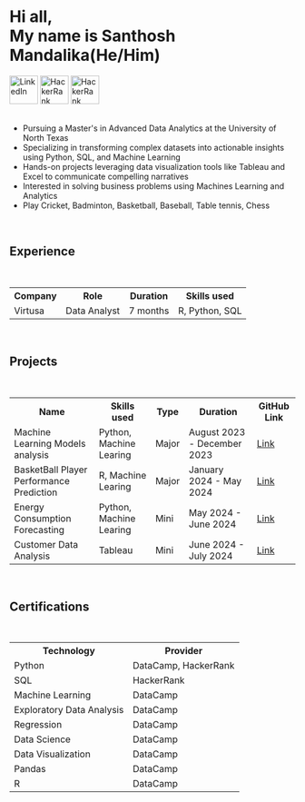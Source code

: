 <h1>Hi all, <br> My name is Santhosh Mandalika(He/Him)</h1>
<a href="https://www.linkedin.com/in/santhosh-mandalika/"><img src="https://github.com/user-attachments/assets/3ee23687-6d65-4e2c-a914-77e74468aa47" alt="LinkedIn" style="height:50px; width:50px;"/></a> 
<a href="https://www.hackerrank.com/profile/mandalikasantho1"><img src="https://github.com/user-attachments/assets/778a162b-aea8-4304-be42-43b62844a4cf" alt="HackerRank" style="height:50px; width:50px;"/></a>
<a href="https://www.datacamp.com/portfolio/lalithasanthoshmandalika"><img src="https://github.com/user-attachments/assets/eb646fb4-1a04-4df6-b31e-1c89334c0f15" alt="HackerRank" style="height:50px; width:50px;"/></a><br><br>
<ul>
  <li>Pursuing a Master's in Advanced Data Analytics at the University of North Texas</li>
  <li>Specializing in transforming complex datasets into actionable insights using Python, SQL, and Machine Learning</li>
  <li>Hands-on projects leveraging data visualization tools like Tableau and Excel to communicate compelling narratives</li>
  <li>Interested in solving business problems using Machines Learning and Analytics</li>
  <li>Play Cricket, Badminton, Basketball, Baseball, Table tennis, Chess</li>
</ul><br>
<h2>Experience</h2><br>
<table>
  <tr>
    <th>Company</th>
    <th>Role</th>
    <th>Duration</th>
    <th>Skills used</th>
  </tr>
  <tr>
    <td>Virtusa</td>
    <td>Data Analyst</td>
    <td>7 months</td>
    <td>R, Python, SQL</td>
  </tr>
</table><br>
<h2>Projects</h2><br>
<table>
  <tr>
    <th>Name</th>
    <th>Skills used</th>
    <th>Type</th>
    <th>Duration</th>
    <th>GitHub Link</th>
  </tr>
  <tr>
    <td>Machine Learning Models analysis</td>
    <td>Python, Machine Learing</td>
    <td>Major</td>
    <td>August 2023 - December 2023</td>
    <td><a href="https://github.com/SanthoshMandalika/Machine-Learning-Models-Analysis">Link</a></td>
  </tr>
  <tr>
    <td>BasketBall Player Performance Prediction</td>
    <td>R, Machine Learing</td>
    <td>Major</td>
    <td>January 2024 - May 2024</td>
    <td><a href="https://github.com/SanthoshMandalika/Basketball-Player-Performance-Prediction">Link</a></td>
  </tr>
  <tr>
    <td>Energy Consumption Forecasting</td>
    <td>Python, Machine Learing</td>
    <td>Mini</td>
    <td>May 2024 - June 2024</td>
    <td><a href="https://github.com/SanthoshMandalika/Data-Science-Project-Energy-Consumption-Forecasting">Link</a></td>
  </tr>
  <tr>
    <td>Customer Data Analysis</td>
    <td>Tableau</td>
    <td>Mini</td>
    <td>June 2024 - July 2024</td>
    <td><a href="https://github.com/SanthoshMandalika/Customer-Data-Analysis">Link</a></td>
  </tr>
</table><br>
<h2>Certifications</h2><br>
<table>
  <tr>
    <th>Technology</th>
    <th>Provider</th>
  </tr>
  <tr>
    <td>Python</td>
    <td>DataCamp, HackerRank</td>
  </tr>
  <tr>
    <td>SQL</td>
    <td>HackerRank</td>
  </tr>
  <tr>
    <td>Machine Learning</td>
    <td>DataCamp</td>
  </tr>
  <tr>
    <td>Exploratory Data Analysis</td>
    <td>DataCamp</td>
  </tr>
  <tr>
    <td>Regression</td>
    <td>DataCamp</td>
  </tr>
  <tr>
    <td>Data Science</td>
    <td>DataCamp</td>
  </tr>
  <tr>
    <td>Data Visualization</td>
    <td>DataCamp</td>
  </tr>
  <tr>
    <td>Pandas</td>
    <td>DataCamp</td>
  </tr>
  <tr>
    <td>R</td>
    <td>DataCamp</td>
  </tr>
</table>
